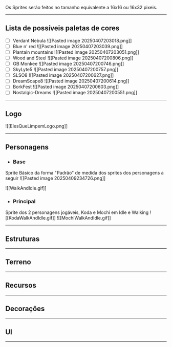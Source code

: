 
Os Sprites serão feitos no tamanho equivalente a 16x16 ou 16x32 pixeis.

---
## Lista de possíveis paletas de cores

- [ ] Verdant Nebula
![[Pasted image 20250407203018.png]]  
- [ ] Blue n' red
![[Pasted image 20250407203039.png]]  
- [ ] Plantain mountains
![[Pasted image 20250407203051.png]]  
- [ ] Wood and Steel
![[Pasted image 20250407200806.png]]  
- [ ] GB Monkee
![[Pasted image 20250407200746.png]]  
- [ ] SkyLyte5
![[Pasted image 20250407200757.png]]  
- [ ] SLSO8
![[Pasted image 20250407200627.png]]  
- [ ] DreamScape8
![[Pasted image 20250407200614.png]]  
- [ ] BorkFest
![[Pasted image 20250407200603.png]]  
- [ ] Nostalgic-Dreams
![[Pasted image 20250407200551.png]]  

---

## Logo 

![[ElesQueLimpemLogo.png]]

---
## Personagens

- ### Base
Sprite Básico da forma "Padrão" de medida dos sprites dos personagens a seguir 
![[Pasted image 20250409234726.png]]

![[WalkAndIdle.gif]]

- ### Principal
Sprite dos 2 personagens jogáveis, Koda e Mochi em Idle e Walking
![[KodaWalkAndIdle.gif]]
![[MochiWalkAndIdle.gif]]

  

---
## Estruturas


---
## Terreno


---
## Recursos


---
## Decorações 


---
## UI


---

